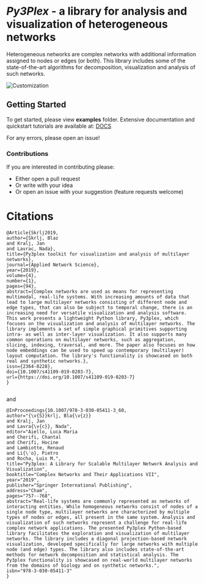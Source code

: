 # *Py3Plex* - a library for analysis and visualization of heterogeneous networks

Heterogeneous networks are complex networks with additional information assigned to nodes or edges (or both). This library includes
some of the state-of-the-art algorithms for decomposition, visualization and analysis of such networks.

![Customization](example_images/part1.png)
## Getting Started

To get started, please view **examples** folder.
Extensive documentation and quickstart tutorials are available at: [DOCS](https://py3plex.readthedocs.io/en/latest/)

For any errors, please open an issue!

### Contributions
If you are interested in contributing please:
- Either open a pull request
- Or write with your idea
- Or open an issue with your suggestion (feature requests welcome)


# Citations
```
@Article{Skrlj2019,
author={Skrlj, Blaz
and Kralj, Jan
and Lavrac, Nada},
title={Py3plex toolkit for visualization and analysis of multilayer networks},
journal={Applied Network Science},
year={2019},
volume={4},
number={1},
pages={94},
abstract={Complex networks are used as means for representing multimodal, real-life systems. With increasing amounts of data that lead to large multilayer networks consisting of different node and edge types, that can also be subject to temporal change, there is an increasing need for versatile visualization and analysis software. This work presents a lightweight Python library, Py3plex, which focuses on the visualization and analysis of multilayer networks. The library implements a set of simple graphical primitives supporting intra- as well as inter-layer visualization. It also supports many common operations on multilayer networks, such as aggregation, slicing, indexing, traversal, and more. The paper also focuses on how node embeddings can be used to speed up contemporary (multilayer) layout computation. The library's functionality is showcased on both real and synthetic networks.},
issn={2364-8228},
doi={10.1007/s41109-019-0203-7},
url={https://doi.org/10.1007/s41109-019-0203-7}
}


```
and
```
@InProceedings{10.1007/978-3-030-05411-3_60,
author="{\v{S}}krlj, Bla{\v{z}}
and Kralj, Jan
and Lavra{\v{c}}, Nada",
editor="Aiello, Luca Maria
and Cherifi, Chantal
and Cherifi, Hocine
and Lambiotte, Renaud
and Li{\'o}, Pietro
and Rocha, Luis M.",
title="Py3plex: A Library for Scalable Multilayer Network Analysis and Visualization",
booktitle="Complex Networks and Their Applications VII",
year="2019",
publisher="Springer International Publishing",
address="Cham",
pages="757--768",
abstract="Real-life systems are commonly represented as networks of interacting entities. While homogeneous networks consist of nodes of a single node type, multilayer networks are characterized by multiple types of nodes or edges, all present in the same system. Analysis and visualization of such networks represent a challenge for real-life complex network applications. The presented Py3plex Python-based library facilitates the exploration and visualization of multilayer networks. The library includes a diagonal projection-based network visualization, developed specifically for large networks with multiple node (and edge) types. The library also includes state-of-the-art methods for network decomposition and statistical analysis. The Py3plex functionality is showcased on real-world multilayer networks from the domains of biology and on synthetic networks.",
isbn="978-3-030-05411-3"
}

```
